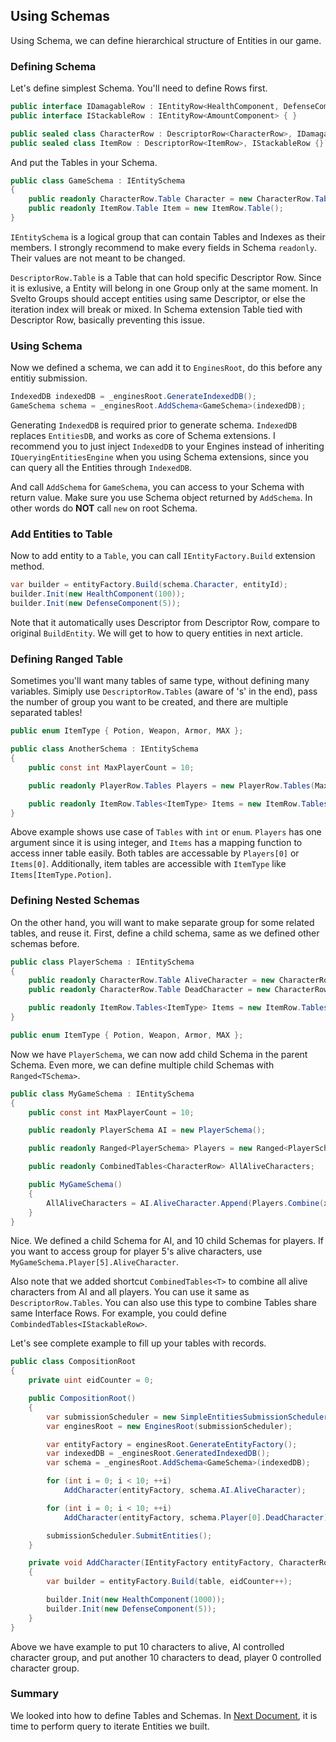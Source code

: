 ## Using Schemas
Using Schema, we can define hierarchical structure of Entities in our game.

### Defining Schema
Let's define simplest Schema. You'll need to define Rows first.
```csharp
public interface IDamagableRow : IEntityRow<HealthComponent, DefenseComponent> { }
public interface IStackableRow : IEntityRow<AmountComponent> { }

public sealed class CharacterRow : DescriptorRow<CharacterRow>, IDamagableRow {}
public sealed class ItemRow : DescriptorRow<ItemRow>, IStackableRow {}
```
And put the Tables in your Schema.
```csharp
public class GameSchema : IEntitySchema
{
    public readonly CharacterRow.Table Character = new CharacterRow.Table();
    public readonly ItemRow.Table Item = new ItemRow.Table();
}
```
`IEntitySchema` is a logical group that can contain Tables and Indexes as their members. I strongly recommend to make every fields in Schema `readonly`. Their values are not meant to be changed.

`DescriptorRow.Table` is a Table that can hold specific Descriptor Row. Since it is exlusive, a Entity will belong in one Group only at the same moment. In Svelto Groups should accept entities using same Descriptor, or else the iteration index will break or mixed. In Schema extension Table tied with Descriptor Row, basically preventing this issue.

### Using Schema
Now we defined a schema, we can add it to `EnginesRoot`, do this before any entitiy submission.

```csharp
IndexedDB indexedDB = _enginesRoot.GenerateIndexedDB();
GameSchema schema = _enginesRoot.AddSchema<GameSchema>(indexedDB);
```
Generating `IndexedDB` is required prior to generate schema. `IndexedDB` replaces `EntitiesDB`, and works as core of Schema extensions. I recommend you to just inject `IndexedDB` to your Engines instead of inheriting `IQueryingEntitiesEngine` when you using Schema extensions, since you can query all the Entities through `IndexedDB`.

And call `AddSchema` for `GameSchema`, you can access to your Schema with return value. Make sure you use Schema object returned by `AddSchema`. In other words do **NOT** call `new` on root Schema.

### Add Entities to Table
Now to add entity to a `Table`, you can call `IEntityFactory.Build` extension method.
```csharp
var builder = entityFactory.Build(schema.Character, entityId);
builder.Init(new HealthComponent(100));
builder.Init(new DefenseComponent(5));
```
Note that it automatically uses Descriptor from Descriptor Row, compare to original `BuildEntity`. We will get to how to query entities in next article.

### Defining Ranged Table
Sometimes you'll want many tables of same type, without defining many variables. Simiply use `DescriptorRow.Tables` (aware of 's' in the end), pass the number of group you want to be created, and there are multiple separated tables!
```csharp
public enum ItemType { Potion, Weapon, Armor, MAX };

public class AnotherSchema : IEntitySchema
{
    public const int MaxPlayerCount = 10;

    public readonly PlayerRow.Tables Players = new PlayerRow.Tables(MaxPlayerCount);

    public readonly ItemRow.Tables<ItemType> Items = new ItemRow.Tables<ItemType>(ItemType.MAX, type => (int)type);
}
```
Above example shows use case of `Tables` with `int` or `enum`. `Players` has one argument since it is using integer, and `Items` has a mapping function to access inner table easily. Both tables are accessable by `Players[0]` or `Items[0]`. Additionally, item tables are accessible with `ItemType` like `Items[ItemType.Potion]`.

### Defining Nested Schemas
On the other hand, you will want to make separate group for some related tables, and reuse it. First, define a child schema, same as we defined other schemas before.
```csharp
public class PlayerSchema : IEntitySchema
{
    public readonly CharacterRow.Table AliveCharacter = new CharacterRow.Table();
    public readonly CharacterRow.Table DeadCharacter = new CharacterRow.Table();

    public readonly ItemRow.Tables<ItemType> Items = new ItemRow.Tables<ItemType>(ItemType.MAX, type => (int)type);
}

public enum ItemType { Potion, Weapon, Armor, MAX };
```
Now we have `PlayerSchema`, we can now add child Schema in the parent Schema. Even more, we can define multiple child Schemas with `Ranged<TSchema>`.

```csharp
public class MyGameSchema : IEntitySchema
{
    public const int MaxPlayerCount = 10;

    public readonly PlayerSchema AI = new PlayerSchema();

    public readonly Ranged<PlayerSchema> Players = new Ranged<PlayerSchema>(MaxPlayerCount);

    public readonly CombinedTables<CharacterRow> AllAliveCharacters;

    public MyGameSchema()
    {
        AllAliveCharacters = AI.AliveCharacter.Append(Players.Combine(x => x.AliveCharacter));
    }
}
```
Nice. We defined a child Schema for AI, and 10 child Schemas for players. If you want to access group for player 5's alive characters, use `MyGameSchema.Player[5].AliveCharacter`.

Also note that we added shortcut `CombinedTables<T>` to combine all alive characters from AI and all players. You can use it same as `DescriptorRow.Tables`. You can also use this type to combine Tables share same Interface Rows. For example, you could define `CombindedTables<IStackableRow>`.

Let's see complete example to fill up your tables with records.
```csharp
public class CompositionRoot
{
    private uint eidCounter = 0;

    public CompositionRoot()
    {
        var submissionScheduler = new SimpleEntitiesSubmissionScheduler();
        var enginesRoot = new EnginesRoot(submissionScheduler);

        var entityFactory = enginesRoot.GenerateEntityFactory();
        var indexedDB = _enginesRoot.GeneratedIndexedDB();
        var schema = _enginesRoot.AddSchema<GameSchema>(indexedDB);

        for (int i = 0; i < 10; ++i)
            AddCharacter(entityFactory, schema.AI.AliveCharacter);

        for (int i = 0; i < 10; ++i)
            AddCharacter(entityFactory, schema.Player[0].DeadCharacter);

        submissionScheduler.SubmitEntities();
    }

    private void AddCharacter(IEntityFactory entityFactory, CharacterRow.Table table)
    {
        var builder = entityFactory.Build(table, eidCounter++);

        builder.Init(new HealthComponent(1000));
        builder.Init(new DefenseComponent(5));
    }
}
```
Above we have example to put 10 characters to alive, AI controlled character group, and put another 10 characters to dead, player 0 controlled character group.

### Summary
We looked into how to define Tables and Schemas. In [Next Document](basic-queries.md), it is time to perform query to iterate Entities we built.